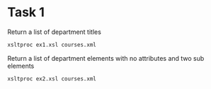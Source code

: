 # Task 1

Return a list of department titles
```bash
xsltproc ex1.xsl courses.xml
```

Return a list of department elements with no attributes and two sub elements
```bash
xsltproc ex2.xsl courses.xml
```


